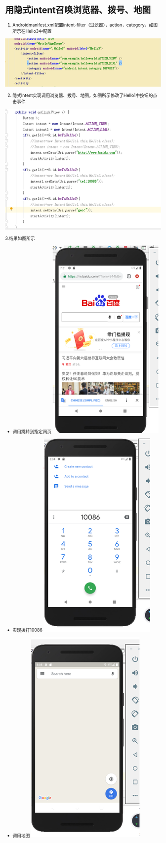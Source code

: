 # 用隐式intent召唤浏览器、拨号、地图

1. Androidmanifest.xml配置intent-filter（过滤器），action，category，如图所示在Hello3中配置

![images](https://github.com/Ceaull/2017267216_android/blob/master/project5/images/1.PNG)

2. 隐式Intent实现调用浏览器、拨号、地图，如图所示修改了Hello1中按钮的点击事件

![images](https://github.com/Ceaull/2017267216_android/blob/master/project5/images/2.PNG)

3.结果如图所示

- 调用跳转到指定网页
![images](https://github.com/Ceaull/2017267216_android/blob/master/project5/images/3.1.PNG)

- 实现拨打10086
![images](https://github.com/Ceaull/2017267216_android/blob/master/project5/images/3.2.PNG)

- 调用地图
![images](https://github.com/Ceaull/2017267216_android/blob/master/project5/images/3.3.PNG)


